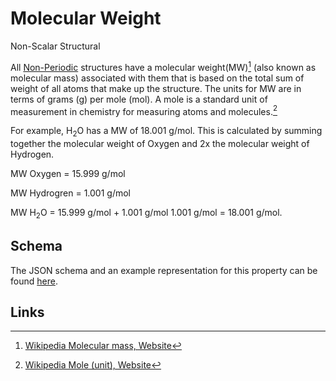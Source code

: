 # Molecular Weight

<span class="btn badge b-success border-50">Non-Scalar</span> <span class="btn badge b-info border-50">Structural</span>

All [Non-Periodic](../../materials/classification/non-periodic.md) structures have a molecular weight(MW)[^1] (also known as molecular mass) associated with them that is based on the total sum of weight of all atoms that make up the structure.
The units for MW are in terms of grams (g) per mole (mol). A mole is a standard unit of measurement in chemistry for measuring atoms and molecules.[^2]

For example, H<sub>2</sub>O has a MW of 18.001 g/mol. This is calculated by summing together the molecular weight of Oxygen and 2x the molecular weight of Hydrogen.

MW Oxygen = 15.999 g/mol

MW Hydrogren = 1.001 g/mol

MW H<sub>2</sub>O = 15.999 g/mol + 1.001 g/mol 1.001 g/mol = 18.001 g/mol.

## Schema 

The JSON schema and an example representation for this property can be found [here](../../properties/data/list.md#molecular-weight).

## Links

[^1]: [Wikipedia Molecular mass, Website](https://en.wikipedia.org/wiki/Molecular_mass)

[^2]: [Wikipedia Mole (unit), Website](https://en.wikipedia.org/wiki/Mole_(unit))

[^3]: [Wikipedia Schoenflies notation, Website](https://en.wikipedia.org/wiki/Schoenflies_notation)
